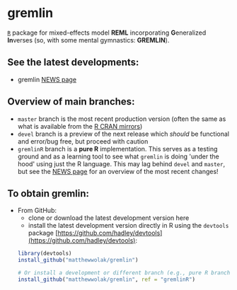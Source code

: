# gremlin <!-- [![](http://www.r-pkg.org/badges/version/nadiv)](https://cran.r-project.org/package=nadiv) [![](http://cranlogs.r-pkg.org/badges/grand-total/nadiv)](http://cranlogs.r-pkg.org/badges/grand-total/nadiv) -->

[`R`](https://cran.r-project.org/) package for mixed-effects model **REML** incorporating **G**eneralized **In**verses (so, with some mental gymnastics: **GREMLIN**).


## See the latest developments:
 - gremlin [NEWS page](https://github.com/matthewwolak/gremlin/blob/master/NEWS.md)


## Overview of main branches:
  - `master` branch is the most recent production version (often the same as what is available from the [R CRAN mirrors](https://cran.r-project.org/))
  - `devel` branch is a preview of the next release which *should* be functional and error/bug free, but proceed with caution
  - `gremlinR` branch is a **pure R** implementation. This serves as a testing ground and as a learning tool to see what `gremlin` is doing 'under the hood' using just the R language. This may lag behind `devel` and `master`, but see the [NEWS page](https://github.com/matthewwolak/gremlin/blob/master/NEWS.md) for an overview of the most recent changes!

## To obtain gremlin:
<!--
 - From [R](https://CRAN.R-project.org/):
   - see the package page for the latest release of [gremlin on CRAN](https://CRAN.R-project.org/package=gremlin) where you can download the source.
   - install the latest release of the package directly in R:
   ```R
   install.packages("gremlin")
   ```
   then select your favorite [CRAN mirror](https://CRAN.R-project.org/)
-->   
 - From GitHub:
   - clone or download the latest development version here
   - install the latest development version directly in R using the `devtools` package [https://github.com/hadley/devtools](https://github.com/hadley/devtools):
   ```R
   library(devtools)
   install_github("matthewwolak/gremlin")

   # Or install a development or different branch (e.g., pure R branch below)
   install_github("matthewwolak/gremlin", ref = "gremlinR")
   ```


